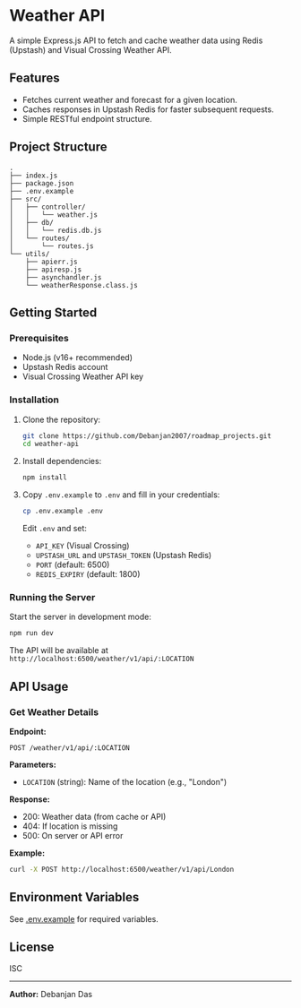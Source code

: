 # Weather API

A simple Express.js API to fetch and cache weather data using Redis (Upstash) and Visual Crossing Weather API.

## Features

- Fetches current weather and forecast for a given location.
- Caches responses in Upstash Redis for faster subsequent requests.
- Simple RESTful endpoint structure.

## Project Structure

```
.
├── index.js
├── package.json
├── .env.example
├── src/
│   ├── controller/
│   │   └── weather.js
│   ├── db/
│   │   └── redis.db.js
│   └── routes/
│       └── routes.js
└── utils/
    ├── apierr.js
    ├── apiresp.js
    ├── asynchandler.js
    └── weatherResponse.class.js
```

## Getting Started

### Prerequisites

- Node.js (v16+ recommended)
- Upstash Redis account
- Visual Crossing Weather API key

### Installation

1. Clone the repository:

    ```sh
    git clone https://github.com/Debanjan2007/roadmap_projects.git
    cd weather-api
    ```

2. Install dependencies:

    ```sh
    npm install
    ```

3. Copy `.env.example` to `.env` and fill in your credentials:

    ```sh
    cp .env.example .env
    ```

    Edit `.env` and set:
    - `API_KEY` (Visual Crossing)
    - `UPSTASH_URL` and `UPSTASH_TOKEN` (Upstash Redis)
    - `PORT` (default: 6500)
    - `REDIS_EXPIRY` (default: 1800)

### Running the Server

Start the server in development mode:

```sh
npm run dev
```

The API will be available at `http://localhost:6500/weather/v1/api/:LOCATION`

## API Usage

### Get Weather Details

**Endpoint:**
```
POST /weather/v1/api/:LOCATION
```

**Parameters:**
- `LOCATION` (string): Name of the location (e.g., "London")

**Response:**
- 200: Weather data (from cache or API)
- 404: If location is missing
- 500: On server or API error

**Example:**

```sh
curl -X POST http://localhost:6500/weather/v1/api/London
```

## Environment Variables

See [.env.example](.env.example) for required variables.

## License

ISC

---

**Author:** Debanjan Das